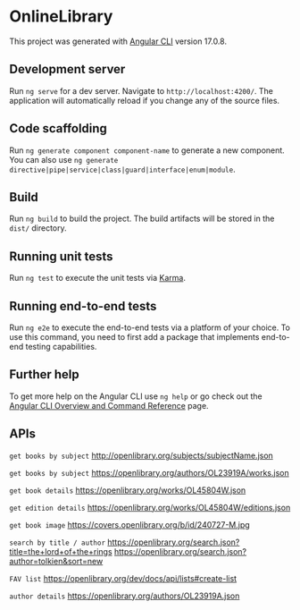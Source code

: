 # OnlineLibrary

This project was generated with [Angular CLI](https://github.com/angular/angular-cli) version 17.0.8.

## Development server

Run `ng serve` for a dev server. Navigate to `http://localhost:4200/`. The application will automatically reload if you change any of the source files.

## Code scaffolding

Run `ng generate component component-name` to generate a new component. You can also use `ng generate directive|pipe|service|class|guard|interface|enum|module`.

## Build

Run `ng build` to build the project. The build artifacts will be stored in the `dist/` directory.

## Running unit tests

Run `ng test` to execute the unit tests via [Karma](https://karma-runner.github.io).

## Running end-to-end tests

Run `ng e2e` to execute the end-to-end tests via a platform of your choice. To use this command, you need to first add a package that implements end-to-end testing capabilities.

## Further help

To get more help on the Angular CLI use `ng help` or go check out the [Angular CLI Overview and Command Reference](https://angular.io/cli) page.

## APIs

`get books by subject`
http://openlibrary.org/subjects/subjectName.json

`get books by subject`
https://openlibrary.org/authors/OL23919A/works.json

`get book details`
https://openlibrary.org/works/OL45804W.json

`get edition details`
https://openlibrary.org/works/OL45804W/editions.json

`get book image`
https://covers.openlibrary.org/b/id/240727-M.jpg

`search by title / author`
https://openlibrary.org/search.json?title=the+lord+of+the+rings
https://openlibrary.org/search.json?author=tolkien&sort=new

`FAV list`
https://openlibrary.org/dev/docs/api/lists#create-list

`author details`
https://openlibrary.org/authors/OL23919A.json
